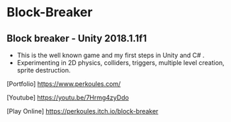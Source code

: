 # Block-Breaker
## Block breaker - Unity 2018.1.1f1


* This is the well known game and my first steps in Unity and C# . 
* Experimenting in 2D physics, colliders, triggers, multiple level creation, sprite destruction.



[Portfolio] https://www.perkoules.com/

[Youtube] https://youtu.be/7Hrmg4zyDdo

[Play Online] https://perkoules.itch.io/block-breaker
